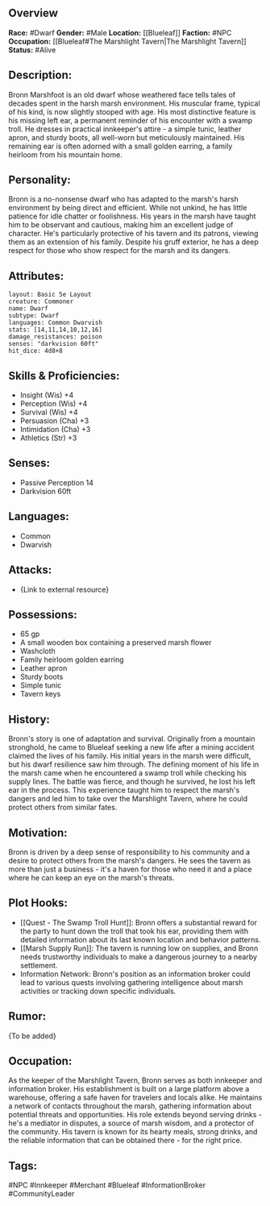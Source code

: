 ## Overview

**Race:** #Dwarf
**Gender:** #Male
**Location:** [[Blueleaf]]
**Faction:** #NPC
**Occupation:** [[Blueleaf#The Marshlight Tavern|The Marshlight Tavern]]
**Status:** #Alive

## Description:

Bronn Marshfoot is an old dwarf whose weathered face tells tales of decades spent in the harsh marsh environment. His muscular frame, typical of his kind, is now slightly stooped with age. His most distinctive feature is his missing left ear, a permanent reminder of his encounter with a swamp troll. He dresses in practical innkeeper's attire - a simple tunic, leather apron, and sturdy boots, all well-worn but meticulously maintained. His remaining ear is often adorned with a small golden earring, a family heirloom from his mountain home.

## Personality:

Bronn is a no-nonsense dwarf who has adapted to the marsh's harsh environment by being direct and efficient. While not unkind, he has little patience for idle chatter or foolishness. His years in the marsh have taught him to be observant and cautious, making him an excellent judge of character. He's particularly protective of his tavern and its patrons, viewing them as an extension of his family. Despite his gruff exterior, he has a deep respect for those who show respect for the marsh and its dangers.

## Attributes:

```statblock
layout: Basic 5e Layout
creature: Commoner
name: Dwarf
subtype: Dwarf
languages: Common Dwarvish
stats: [14,11,14,10,12,16]
damage_resistances: poison
senses: "darkvision 60ft"
hit_dice: 4d8+8
```


## Skills & Proficiencies:

- Insight (Wis) +4
- Perception (Wis) +4
- Survival (Wis) +4
- Persuasion (Cha) +3
- Intimidation (Cha) +3
- Athletics (Str) +3

## Senses:

- Passive Perception 14
- Darkvision 60ft

## Languages:

- Common
- Dwarvish

## Attacks:

- {Link to external resource}

## Possessions:

- 65 gp
- A small wooden box containing a preserved marsh flower
- Washcloth
- Family heirloom golden earring
- Leather apron
- Sturdy boots
- Simple tunic
- Tavern keys

## History:

Bronn's story is one of adaptation and survival. Originally from a mountain stronghold, he came to Blueleaf seeking a new life after a mining accident claimed the lives of his family. His initial years in the marsh were difficult, but his dwarf resilience saw him through. The defining moment of his life in the marsh came when he encountered a swamp troll while checking his supply lines. The battle was fierce, and though he survived, he lost his left ear in the process. This experience taught him to respect the marsh's dangers and led him to take over the Marshlight Tavern, where he could protect others from similar fates.

## Motivation:

Bronn is driven by a deep sense of responsibility to his community and a desire to protect others from the marsh's dangers. He sees the tavern as more than just a business - it's a haven for those who need it and a place where he can keep an eye on the marsh's threats.

## Plot Hooks:

- [[Quest - The Swamp Troll Hunt]]: Bronn offers a substantial reward for the party to hunt down the troll that took his ear, providing them with detailed information about its last known location and behavior patterns.
- [[Marsh Supply Run]]: The tavern is running low on supplies, and Bronn needs trustworthy individuals to make a dangerous journey to a nearby settlement.
- Information Network: Bronn's position as an information broker could lead to various quests involving gathering intelligence about marsh activities or tracking down specific individuals.

## Rumor:

{To be added}

## Occupation:

As the keeper of the Marshlight Tavern, Bronn serves as both innkeeper and information broker. His establishment is built on a large platform above a warehouse, offering a safe haven for travelers and locals alike. He maintains a network of contacts throughout the marsh, gathering information about potential threats and opportunities. His role extends beyond serving drinks - he's a mediator in disputes, a source of marsh wisdom, and a protector of the community. His tavern is known for its hearty meals, strong drinks, and the reliable information that can be obtained there - for the right price.

## Tags:

#NPC #Innkeeper #Merchant #Blueleaf #InformationBroker #CommunityLeader
